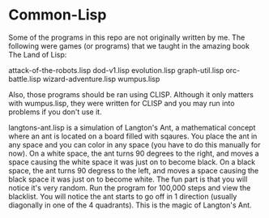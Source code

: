 # Common-Lisp

Some of the programs in this repo are not originally written by me. The following were games (or programs) that we taught in the amazing book The Land of Lisp:

attack-of-the-robots.lisp
dod-v1.lisp
evolution.lisp
graph-util.lisp
orc-battle.lisp
wizard-adventure.lisp
wumpus.lisp

Also, those programs should be ran using CLISP. Although it only matters with wumpus.lisp, they were written for CLISP and you may run into problems if you don't use it.

langtons-ant.lisp is a simulation of Langton's Ant, a mathematical concept where an ant is located on a board filled with sqaures. You place the ant in any space and you can color in any space (you have to do this manually for now). On a white space, the ant turns 90 degrees to the right, and moves a space causing the white space it was just on to become black. On a black space, the ant turns 90 degress to the left, and moves a space causing the black space it was just on to become white. The fun part is that you will notice it's very random. Run the program for 100,000 steps and view the blacklist. You will notice the ant starts to go off in 1 direction (usually diagonally in one of the 4 quadrants). This is the magic of Langton's Ant. 

